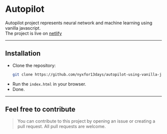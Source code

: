 # Autopilot
Autopilot project represents neural network and machine learning using vanilla javascript.
<br />The project is live on [netlify](https://autopilot-vanilla-js.netlify.app)

---

## Installation
- Clone the repository:
    ```bash
    git clone https://github.com/nyxfor13days/autopilot-using-vanilla-js
    ```
- Run the `index.html` in your browser.
- Done.

---
## Feel free to contribute
> You can contribute to this project by opening an issue or creating a pull request. All pull requests are welcome.